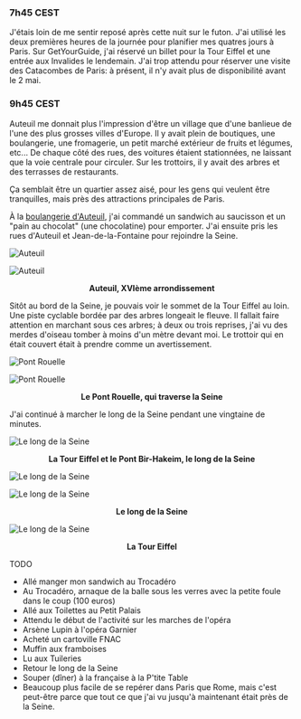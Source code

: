### 7h45 CEST
J'étais loin de me sentir reposé après cette nuit sur le futon. J'ai utilisé les deux premières heures de la journée pour planifier mes quatres jours à Paris. Sur GetYourGuide, j'ai réservé un billet pour la Tour Eiffel et une entrée aux Invalides le lendemain. J'ai trop attendu pour réserver une visite des Catacombes de Paris: à présent, il n'y avait plus de disponibilité avant le 2 mai.

### 9h45 CEST
Auteuil me donnait plus l'impression d'être un village que d'une banlieue de l'une des plus grosses villes d'Europe. Il y avait plein de boutiques, une boulangerie, une fromagerie, un petit marché extérieur de fruits et légumes, etc... De chaque côté des rues, des voitures étaient stationnées, ne laissant que la voie centrale pour circuler. Sur les trottoirs, il y avait des arbres et des terrasses de restaurants.

Ça semblait être un quartier assez aisé, pour les gens qui veulent être tranquilles, mais près des attractions principales de Paris.

À la [boulangerie d'Auteuil](https://maps.app.goo.gl/VrEEEA3e9TeGb5Rp9), j'ai commandé un sandwich au saucisson et un "pain au chocolat" (une chocolatine) pour emporter. J'ai ensuite pris les rues d'Auteuil et Jean-de-la-Fontaine pour rejoindre la Seine.

![Auteuil](/assets/2024/04/20240426_europe/auteuil.jpg)

![Auteuil](/assets/2024/04/20240426_europe/auteuil02.jpg)
<p align="center"><b>Auteuil, XVIème arrondissement</b></p>

Sitôt au bord de la Seine, je pouvais voir le sommet de la Tour Eiffel au loin. Une piste cyclable bordée par des arbres longeait le fleuve. Il fallait faire attention en marchant sous ces arbres; à deux ou trois reprises, j'ai vu des merdes d'oiseau tomber à moins d'un mètre devant moi. Le trottoir qui en était couvert était à prendre comme un avertissement.

![Pont Rouelle](/assets/2024/04/20240426_europe/pont_rouelle.jpg)

![Pont Rouelle](/assets/2024/04/20240426_europe/pont_rouelle02.jpg)
<p align="center"><b>Le Pont Rouelle, qui traverse la Seine</b></p>

J'ai continué à marcher le long de la Seine pendant une vingtaine de minutes.

![Le long de la Seine](/assets/2024/04/20240426_europe/seine.jpg)
<p align="center"><b>La Tour Eiffel et le Pont Bir-Hakeim, le long de la Seine</b></p>

![Le long de la Seine](/assets/2024/04/20240426_europe/seine02.jpg)

![Le long de la Seine](/assets/2024/04/20240426_europe/seine03.jpg)
<p align="center"><b>Le long de la Seine</b></p>

![Le long de la Seine](/assets/2024/04/20240426_europe/eiffel.jpg)
<p align="center"><b>La Tour Eiffel</b></p>

TODO
- Allé manger mon sandwich au Trocadéro
- Au Trocadéro, arnaque de la balle sous les verres avec la petite foule dans le coup (100 euros)
- Allé aux Toilettes au Petit Palais
- Attendu le début de l'activité sur les marches de l'opéra
- Arsène Lupin à l'opéra Garnier
- Acheté un cartoville FNAC
- Muffin aux framboises
- Lu aux Tuileries
- Retour le long de la Seine
- Souper (dîner) à la française à la P'tite Table
- Beaucoup plus facile de se repérer dans Paris que Rome, mais c'est peut-être parce que tout ce que j'ai vu jusqu'à maintenant était près de la Seine.
